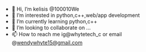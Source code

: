 - 👋 Hi, I’m kelisis @100010We
- 👀 I’m interested in python,c++,web/app development
- 🌱 I’m currently learning python,c++
- 💞️ I’m looking to collaborate on ...
- 📫 How to reach me ig@whytetech_c or email @wendywhyte15@gmail.com

<!---
100010We/100010We is a ✨ special ✨ repository because its `README.md` (this file) appears on your GitHub profile.
You can click the Preview link to take a look at your changes.
--->
